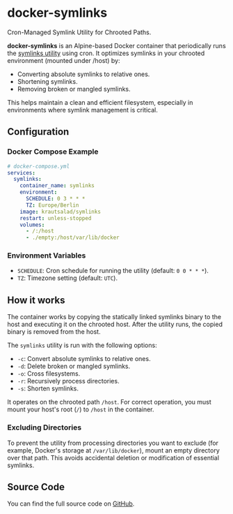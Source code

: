# docker-symlinks

Cron-Managed Symlink Utility for Chrooted Paths.

**docker-symlinks** is an Alpine-based Docker container that periodically runs the [symlinks utility](https://github.com/brandt/symlinks) using cron. It optimizes symlinks in your chrooted environment (mounted under /host) by:

- Converting absolute symlinks to relative ones.
- Shortening symlinks.
- Removing broken or mangled symlinks.

This helps maintain a clean and efficient filesystem, especially in environments where symlink management is critical.

## Configuration

### Docker Compose Example

```yaml
# docker-compose.yml
services:
  symlinks:
    container_name: symlinks
    environment:
      SCHEDULE: 0 3 * * *
      TZ: Europe/Berlin
    image: krautsalad/symlinks
    restart: unless-stopped
    volumes:
      - /:/host
      - ./empty:/host/var/lib/docker
```

### Environment Variables

- `SCHEDULE`: Cron schedule for running the utility (default: `0 0 * * *`).
- `TZ`: Timezone setting (default: `UTC`).

## How it works

The container works by copying the statically linked symlinks binary to the host and executing it on the chrooted host. After the utility runs, the copied binary is removed from the host.

The `symlinks` utility is run with the following options:

- `-c`: Convert absolute symlinks to relative ones.
- `-d`: Delete broken or mangled symlinks.
- `-o`: Cross filesystems.
- `-r`: Recursively process directories.
- `-s`: Shorten symlinks.

It operates on the chrooted path `/host`. For correct operation, you must mount your host's root (`/`) to `/host` in the container.

### Excluding Directories

To prevent the utility from processing directories you want to exclude (for example, Docker's storage at `/var/lib/docker`), mount an empty directory over that path. This avoids accidental deletion or modification of essential symlinks.

## Source Code

You can find the full source code on [GitHub](https://github.com/krautsalad/docker-symlinks).
